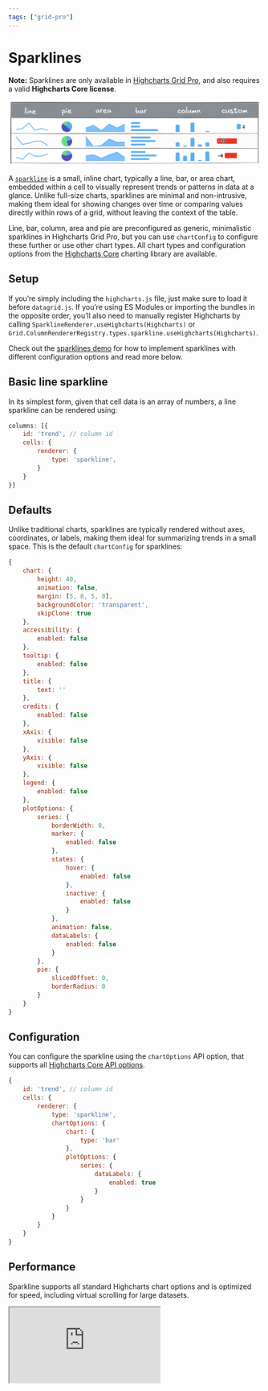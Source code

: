```yaml
---
tags: ["grid-pro"]
---
```


# Sparklines

**Note:** Sparklines are only available in [Highcharts Grid Pro](https://www.highcharts.com/docs/dashboards/grid-standalone), and also requires a valid **Highcharts Core license**.

![Illustration showing different sparklines](ill_sparklines.png)

A [`sparkline`](https://api.highcharts.com/grid/#classes/Grid_Pro_CellRendering_Renderers_SparklineRenderer.SparklineRenderer-1) is a small, inline chart, typically a line, bar, or area chart, embedded within a cell to visually represent trends or patterns in data at a glance. Unlike full-size charts, sparklines are minimal and non-intrusive, making them ideal for showing changes over time or comparing values directly within rows of a grid, without leaving the context of the table.

Line, bar, column, area and pie are preconfigured as generic, minimalistic sparklines in Highcharts Grid Pro, but you can use `chartConfig` to configure these further or use other chart types. All chart types and configuration options from the [Highcharts Core](https://www.highcharts.com/products/highcharts/) charting library are available. 


## Setup
If you’re simply including the `highcharts.js` file, just make sure to load it before `datagrid.js`. If you’re using ES Modules or importing the bundles in the opposite order, you’ll also need to manually register Highcharts by calling `SparklineRenderer.useHighcharts(Highcharts)` or `Grid.ColumnRendererRegistry.types.sparkline.useHighcharts(Highcharts)`.

Check out the [sparklines demo](https://www.highcharts.com/demo/grid/sparklines) for how to implement sparklines with different configuration options and read more below.


## Basic line sparkline

In its simplest form, given that cell data is an array of numbers, a line sparkline can be rendered using:

```js
columns: [{
    id: 'trend', // column id
    cells: {
        renderer: {
            type: 'sparkline',
        }
    }
}]
```

## Defaults
Unlike traditional charts, sparklines are typically rendered without axes, coordinates, or labels, making them ideal for summarizing trends in a small space. This is the default `chartConfig` for sparklines:

```js
{
    chart: {
        height: 40,
        animation: false,
        margin: [5, 8, 5, 8],
        backgroundColor: 'transparent',
        skipClone: true
    },
    accessibility: {
        enabled: false
    },
    tooltip: {
        enabled: false
    },
    title: {
        text: ''
    },
    credits: {
        enabled: false
    },
    xAxis: {
        visible: false
    },
    yAxis: {
        visible: false
    },
    legend: {
        enabled: false
    },
    plotOptions: {
        series: {
            borderWidth: 0,
            marker: {
                enabled: false
            },
            states: {
                hover: {
                    enabled: false
                },
                inactive: {
                    enabled: false
                }
            },
            animation: false,
            dataLabels: {
                enabled: false
            }
        },
        pie: {
            slicedOffset: 0,
            borderRadius: 0
        }
    }
}
```

## Configuration
You can configure the sparkline using the `chartOptions` API option, that supports all [Highcharts Core API options](https://api.highcharts.com/highcharts/).

```js
{
    id: 'trend', // column id
    cells: {
        renderer: {
            type: 'sparkline',
            chartOptions: {
                chart: {
                    type: 'bar'
                },
                plotOptions: {
                    series: {
                        dataLabels: {
                            enabled: true
                        }
                    }
                }
            }
        }
    }
}
```

## Performance
Sparkline supports all standard Highcharts chart options and is optimized for speed, including virtual scrolling for large datasets.

<iframe src="https://www.highcharts.com/samples/embed/grid/basic/sparklines" allow="fullscreen"></iframe>

